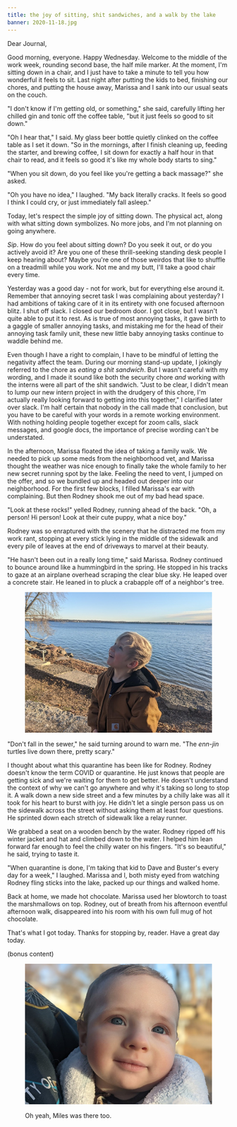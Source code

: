 ```yaml
---
title: the joy of sitting, shit sandwiches, and a walk by the lake
banner: 2020-11-18.jpg
---
```


Dear Journal,

Good morning, everyone.  Happy Wednesday.  Welcome to the middle of
the work week, rounding second base, the half mile marker.  At the
moment, I'm sitting down in a chair, and I just have to take a minute
to tell you how wonderful it feels to sit.  Last night after putting
the kids to bed, finishing our chores, and putting the house away,
Marissa and I sank into our usual seats on the couch.

"I don't know if I'm getting old, or something," she said, carefully
lifting her chilled gin and tonic off the coffee table, "but it just
feels so good to sit down."

"Oh I hear that," I said.  My glass beer bottle quietly clinked on the
coffee table as I set it down.  "So in the mornings, after I finish
cleaning up, feeding the starter, and brewing coffee, I sit down for
exactly a half hour in that chair to read, and it feels so good it's
like my whole body starts to sing."

"When you sit down, do you feel like you're getting a back massage?"
she asked.

"Oh you have no idea," I laughed.  "My back literally cracks.  It
feels so good I think I could cry, or just immediately fall asleep."

Today, let's respect the simple joy of sitting down.  The physical
act, along with what sitting down symbolizes.  No more jobs, and I'm
not planning on going anywhere.

_Sip_.  How do you feel about sitting down?  Do you seek it out, or do
you actively avoid it?  Are you one of these thrill-seeking standing
desk people I keep hearing about?  Maybe you're one of those weirdos
that like to shuffle on a treadmill while you work.  Not me and my
butt, I'll take a good chair every time.

Yesterday was a good day - not for work, but for everything else
around it.  Remember that annoying secret task I was complaining about
yesterday?  I had ambitions of taking care of it in its entirety with
one focused afternoon blitz.  I shut off slack.  I closed our bedroom
door.  I got close, but I wasn't quite able to put it to rest.  As is
true of most annoying tasks, it gave birth to a gaggle of smaller
annoying tasks, and mistaking me for the head of their annoying task
family unit, these new little baby annoying tasks continue to waddle
behind me.

Even though I have a right to complain, I have to be mindful of
letting the negativity affect the team.  During our morning stand-up
update, I jokingly referred to the chore as _eating a shit sandwich_.
But I wasn't careful with my wording, and I made it sound like both
the security chore _and_ working with the interns were all part of the
shit sandwich.  "Just to be clear, I didn't mean to lump our new
intern project in with the drudgery of this chore, I'm actually really
looking forward to getting into this together," I clarified later over
slack.  I'm half certain that nobody in the call made that conclusion,
but you have to be careful with your words in a remote working
environment.  With nothing holding people together except for zoom
calls, slack messages, and google docs, the importance of precise
wording can't be understated.

In the afternoon, Marissa floated the idea of taking a family walk.
We needed to pick up some meds from the neighborhood vet, and Marissa
thought the weather was nice enough to finally take the whole family
to her new secret running spot by the lake.  Feeling the need to vent,
I jumped on the offer, and so we bundled up and headed out deeper into
our neighborhood.  For the first few blocks, I filled Marissa's ear
with complaining.  But then Rodney shook me out of my bad head space.

"Look at these rocks!" yelled Rodney, running ahead of the back.  "Oh,
a person!  Hi person!  Look at their cute puppy, what a nice boy."

Rodney was so enraptured with the scenery that he distracted me from
my work rant, stopping at every stick lying in the middle of the
sidewalk and every pile of leaves at the end of driveways to marvel at
their beauty.

"He hasn't been out in a really long time," said Marissa.  Rodney
continued to bounce around like a hummingbird in the spring.  He
stopped in his tracks to gaze at an airplane overhead scraping the
clear blue sky.  He leaped over a concrete stair.  He leaned in to
pluck a crabapple off of a neighbor's tree.

<figure>
<a href="/images/2020-11-18-airplane.jpg">
<img alt="2020 11 18 airplane" src="/images/2020-11-18-airplane.jpg"/>
</a>
</figure>

"Don't fall in the sewer," he said turning around to warn me.  "The
_enn-jin_ turtles live down there, pretty scary."

I thought about what this quarantine has been like for Rodney.  Rodney
doesn't know the term COVID or quarantine.  He just knows that people
are getting sick and we're waiting for them to get better.  He doesn't
understand the context of why we can't go anywhere and why it's taking
so long to stop it.  A walk down a new side street and a few minutes
by a chilly lake was all it took for his heart to burst with joy.  He
didn't let a single person pass us on the sidewalk across the street
without asking them at least four questions.  He sprinted down each
stretch of sidewalk like a relay runner.

We grabbed a seat on a wooden bench by the water.  Rodney ripped off
his winter jacket and hat and climbed down to the water.  I helped him
lean forward far enough to feel the chilly water on his fingers.
"It's so beautiful," he said, trying to taste it.

"When quarantine is done, I'm taking that kid to Dave and Buster's
every day for a week," I laughed.  Marissa and I, both misty eyed from
watching Rodney fling sticks into the lake, packed up our things and
walked home.

Back at home, we made hot chocolate.  Marissa used her blowtorch to
toast the marshmallows on top.  Rodney, out of breath from his
afternoon eventful afternoon walk, disappeared into his room with his
own full mug of hot chocolate.

That's what I got today.  Thanks for stopping by, reader.  Have a
great day today.

(bonus content)

<figure>
<a href="/images/2020-11-18-baby.jpg">
<img alt="2020 11 18 baby" src="/images/2020-11-18-baby.jpg"/>
</a>
<figcaption>
<p>Oh yeah, Miles was there too.</p>
</figcaption>
</figure>
